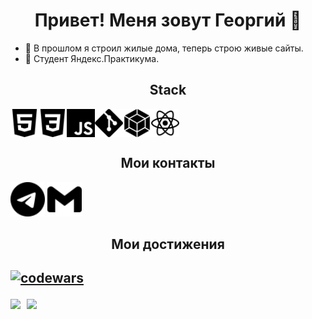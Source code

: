 <h1 align="center">Привет! Меня зовут Георгий 👋</h1>

* :hammer: В прошлом я строил жилые дома, теперь строю живые сайты.    
* :orange_book: Студент Яндекс.Практикума.    

<h2 align="center">Stack</h2>

<div style="display: flex">
    <img src="./svg/html5.svg" width="45px" height="45px">
    <img src="./svg/css3.svg" width="45px" height="45px">
    <img src="./svg/javascript.svg" width="45px" height="45px">
    <img src="./svg/git.svg" width="45px" height="45px">
    <img src="./svg/webpack.svg" width="45px" height="45px">
    <img src="./svg/react.svg" width="45px" height="45px">
</div>

<h2 align="center">Мои контакты</h2>

[<img src="./svg/telegram.svg" width="55px" height="55px">](https://t.me/f_georgii)
[<img src="./svg/gmail.svg" width="55px" height="55px">](mailto:g29f05@gmail.com)

<h2 align="center">Мои достижения<h2/>

[![codewars](https://www.codewars.com/users/FGeorgy/badges/large)](https://www.codewars.com/users/FGeorgy)

<div>
  <a href="https://github-readme-stats.vercel.app/api?username=FGeorgy&hide=contribs&show_icons=true&theme=react">
    <img  align="left" height="130" style="margin-right: 10px" src="https://github-readme-stats.vercel.app/api?username=FGeorgy&hide=contribs&show_icons=true&theme=dark" />
  </a>
  <a href="https://github-readme-stats.vercel.app/api/top-langs/?username=FGeorgy&layout=compact&theme=react">
    <img align="left" height="130" src="https://github-readme-stats.vercel.app/api/top-langs/?username=FGeorgy&layout=compact&theme=dark" />
  </a>
</div>